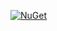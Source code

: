 [![NuGet](https://img.shields.io/nuget/v/Volo.Abp.Core.svg?style=flat-square)](https://www.nuget.org/profiles/yigitozbek)
